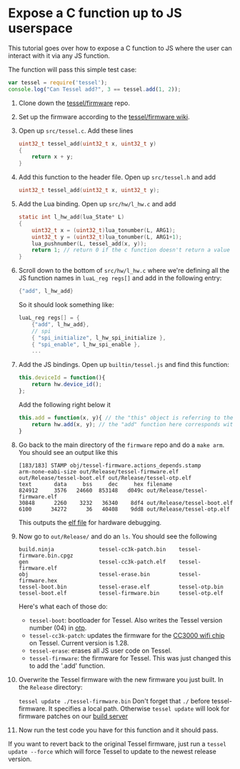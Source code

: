 # Expose a C function up to JS userspace

This tutorial goes over how to expose a C function to JS where the user can interact with it via any JS function.

The function will pass this simple test case:

```js
var tessel = require('tessel');
console.log("Can Tessel add?", 3 == tessel.add(1, 2));
```

1. Clone down the [tessel/firmware](https://github.com/tessel/firmware) repo.
2. Set up the firmware according to the [tessel/firmware wiki](https://github.com/tessel/firmware/wiki). 
3. Open up `src/tessel.c`. Add these lines 

	```c
	uint32_t tessel_add(uint32_t x, uint32_t y)
	{
		return x + y;
	}
	```
5. Add this function to the header file. Open up `src/tessel.h` and add

	```c
	uint32_t tessel_add(uint32_t x, uint32_t y);
	```
6. Add the Lua binding. Open up `src/hw/l_hw.c` and add

	```c
	static int l_hw_add(lua_State* L)
	{
		uint32_t x = (uint32_t)lua_tonumber(L, ARG1);
		uint32_t y = (uint32_t)lua_tonumber(L, ARG1+1);
		lua_pushnumber(L, tessel_add(x, y));
		return 1; // return 0 if the c function doesn't return a value
	}
	```
7. Scroll down to the bottom of `src/hw/l_hw.c` where we're defining all the JS function names in `luaL_reg regs[]` and add in the following entry:
	```c
	{"add", l_hw_add}
	```

	So it should look something like:
	```c
	luaL_reg regs[] = {
		{"add", l_hw_add},
		// spi
		{ "spi_initialize", l_hw_spi_initialize },
		{ "spi_enable", l_hw_spi_enable },
		...
	```

8. Add the JS bindings. Open up `builtin/tessel.js` and find this function:
	```js
	this.deviceId = function(){
  		return hw.device_id();
	}; 
	```

	Add the following right below it
	```js
	this.add = function(x, y){ // the "this" object is referring to the "tessel" object
  		return hw.add(x, y); // the "add" function here corresponds with the string in the lua binding. That's how we get from C -> Lua -> JS
	}
	```

9. Go back to the main directory of the `firmware` repo and do a `make arm`. You should see an output like this

	```
	[183/183] STAMP obj/tessel-firmware.actions_depends.stamp
	arm-none-eabi-size out/Release/tessel-firmware.elf out/Release/tessel-boot.elf out/Release/tessel-otp.elf
   	text	   data	    bss	    dec	    hex	filename
 	824912	   3576	  24660	 853148	  d049c	out/Release/tessel-firmware.elf
  	30848	   2260	   3232	  36340	   8df4	out/Release/tessel-boot.elf
   	6100	  34272	     36	  40408	   9dd8	out/Release/tessel-otp.elf
	```

	This outputs the [elf file](http://en.wikipedia.org/wiki/Executable_and_Linkable_Format) for hardware debugging. 

10. Now go to `out/Release/` and do an `ls`. You should see the following 

	```
	build.ninja              tessel-cc3k-patch.bin    tessel-firmware.bin.cpgz
	gen                      tessel-cc3k-patch.elf    tessel-firmware.elf
	obj                      tessel-erase.bin         tessel-firmware.hex
	tessel-boot.bin          tessel-erase.elf         tessel-otp.bin
	tessel-boot.elf          tessel-firmware.bin      tessel-otp.elf
	```

	Here's what each of those do:
	* `tessel-boot`: bootloader for Tessel. Also writes the Tessel version number (04) in [otp](http://en.wikipedia.org/wiki/One-time_programmable). 
	* `tessel-cc3k-patch`: updates the firmware for the [CC3000 wifi chip](http://processors.wiki.ti.com/index.php/CC3000) on Tessel. Current version is 1.28.
	* `tessel-erase`: erases all JS user code on Tessel.
	* `tessel-firmware`: the firmware for Tessel. This was just changed this to add the '.add' function.

11. Overwrite the Tessel firmware with the new firmware you just built. In the `Release` directory:

	`tessel update ./tessel-firmware.bin`
	Don't forget that `./` before tessel-firmware. It specifies a local path. Otherwise `tessel update` will look for firmware patches on our [build server](builds.tessel.io)

12. Now run the test code you have for this function and it should pass.

If you want to revert back to the original Tessel firmware, just run a `tessel update --force` which will force Tessel to update to the newest release version.